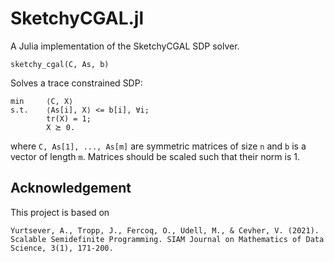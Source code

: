 # SketchyCGAL.jl
A Julia implementation of the SketchyCGAL SDP solver.
```
sketchy_cgal(C, As, b)
```

Solves a trace constrained SDP:
```
min		⟨C, X⟩
s.t.	⟨As[i], X⟩ <= b[i], ∀i;
		tr(X) = 1;
		X ⪰ 0.
```
where `C, As[1], ..., As[m]` are symmetric matrices of size `n` and 
`b` is a vector of length `m`. Matrices should be scaled such that their norm is 1.

## Acknowledgement
This project is based on

	Yurtsever, A., Tropp, J., Fercoq, O., Udell, M., & Cevher, V. (2021). Scalable Semidefinite Programming. SIAM Journal on Mathematics of Data Science, 3(1), 171-200.